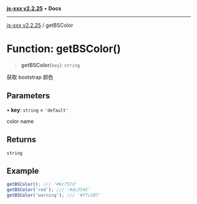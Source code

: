 [**js-xxx v2.2.25**](../README.md) • **Docs**

***

[js-xxx v2.2.25](../README.md) / getBSColor

# Function: getBSColor()

> **getBSColor**(`key`): `string`

获取 bootstrap 颜色

## Parameters

• **key**: `string` = `'default'`

color name

## Returns

`string`

## Example

```ts
getBSColor(); /// '#6c757d'
getBSColor('red'); /// '#dc3545'
getBSColor('warning'); /// '#ffc107'
```
